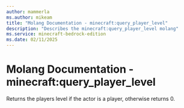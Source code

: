 ```yaml
---
author: mammerla
ms.author: mikeam
title: "Molang Documentation - minecraft:query_player_level"
description: "Describes the minecraft:query_player_level molang"
ms.service: minecraft-bedrock-edition
ms.date: 02/11/2025 
---
```


# Molang Documentation - minecraft:query_player_level

Returns the players level if the actor is a player, otherwise returns 0.
